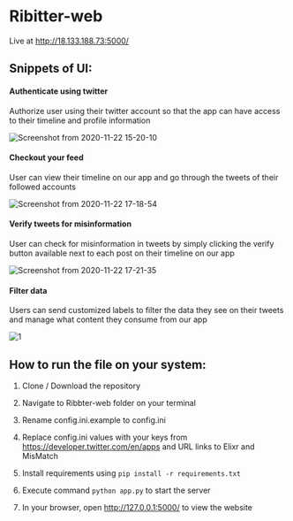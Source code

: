 # Ribitter-web

Live at http://18.133.188.73:5000/
  
## Snippets of UI:
  
  <h4>Authenticate using twitter</h4>
  <p>Authorize user using their twitter account so that the app can have access to their timeline and profile information</p>
  
  ![Screenshot from 2020-11-22 15-20-10](https://user-images.githubusercontent.com/37112252/99900648-f336a400-2cd6-11eb-949f-d6ae144c11fb.png)
  
  <h4>Checkout your feed</h4>
  <p>User can view their timeline on our app and go through the tweets of their followed accounts</p>
  
  ![Screenshot from 2020-11-22 17-18-54](https://user-images.githubusercontent.com/37112252/99902903-03ef1600-2ce7-11eb-878c-17df6ddfd4c9.png)
  
  <h4>Verify tweets for misinformation</h4>
  <p>User can check for misinformation in tweets by simply clicking the verify button available next to each post on their timeline on our app</p>
  
  ![Screenshot from 2020-11-22 17-21-35](https://user-images.githubusercontent.com/37112252/99902940-313bc400-2ce7-11eb-81cf-ab94a94b97fe.png)
  
  <h4>Filter data</h4>
  <p>Users can send customized labels to filter the data they see on their tweets and manage what content they consume from our app</p>
  
  ![1](https://user-images.githubusercontent.com/37112252/99903003-8972c600-2ce7-11eb-99a9-0f98a12c1e74.png)
  
  
## How to run the file on your system:

  1. Clone / Download the repository

  2. Navigate to Ribbter-web folder on your terminal
  
  3. Rename config.ini.example to config.ini
  
  4. Replace config.ini values with your keys from https://developer.twitter.com/en/apps and URL links to Elixr and MisMatch
  
  5. Install requirements using `pip install -r requirements.txt`
  
  6. Execute command `python app.py` to start the server
 
  7. In your browser, open http://127.0.0.1:5000/ to view the website
